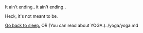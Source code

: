 It ain't ending.. it ain't ending..

Heck, it's not meant to be.

[Go back to sleep.](../sleep/marshmallow.md) OR [You can read about YOGA.(../yoga/yoga.md
